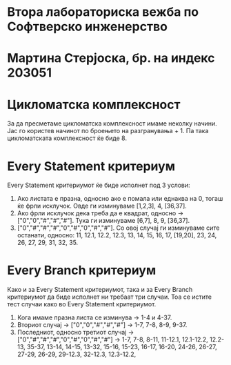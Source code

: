 # Втора лабораториска вежба по Софтверско инженерство
# Мартина Стерјоска, бр. на индекс 203051



# Цикломатска комплексност
За да пресметаме цикломатска комплексност имаме неколку начини. Јас го користев начинот по броењето на разгранувања + 1. Па така цикломатската комплексност ќе биде 8.

# Every Statement критериум
Every Statement критериумот ќе биде исполнет под 3 услови:
1) Ако листата е празна, односно ако е помала или еднаква на 0, тогаш ќе фрли исклучок. Овде ги изминуваме [1,2,3], 4, [36,37].
2) Ако фрли исклучок дека треба да е квадрат, односно -> ["0","0","#","#","#"]. Тука ги изминуваме [6,7], 8, 9, [36,37].
3) ["0","#","#","#","0","#","0","#","#"]. Со овој случај ги изминуваме сите останати, односно: 11, 12.1, 12.2, 12.3, 13, 14, 15, 16, 17, [19,20], 23, 24, 26, 27, 29, 31, 32, 35.

# Every Branch критериум
Како и за Every Statement критериумот, така и за Every Branch критериумот да биде исполнет ни требаат три случаи. Тоа се истите тест случаи како во Every Statement критериумот.
1) Кога имаме празна листа се изминува -> 1-4 и 4-37.
2) Вториот случај -> ["0","0","#","#","#"] -> 1-7, 7-8, 8-9, 9-37.
3) Последниот, односно третиот случај -> ["0","#","#","#","0","#","0","#","#"] -> 1-7, 7-8, 8-11, 11-12.1, 12.1-12.2, 12.2-13, 35-37, 13-14, 14-15, 13-32, 15-16, 15-23, 16-17, 16-20, 24-26, 26-27, 27-29, 26-29, 29-12.3, 32-12.3, 12.3-12.2, 

